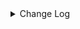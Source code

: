 <details><summary> Change Log </summary>

| Change | Commit | Version |
| --- | --- | --- |
|[Improve][Connector-V2] RocketMQ Source add message tag config (#8825)|https://github.com/apache/seatunnel/commit/5913e8c35f|2.3.10|
|[Improve][Connector-V2] Add optional flag for rocketmq connector to skip parse errors instead of failing (#8737)|https://github.com/apache/seatunnel/commit/701f17b5d4|2.3.10|
|[Improve][Connector-V2] RocketMQ Sink add message tag config (#7996)|https://github.com/apache/seatunnel/commit/97a1b00e48|2.3.9|
|[Feature][Restapi] Allow metrics information to be associated to logical plan nodes (#7786)|https://github.com/apache/seatunnel/commit/6b7c53d03c|2.3.9|
|[Fix][Connector-V2] Fix some throwable error not be caught (#7657)|https://github.com/apache/seatunnel/commit/e19d73282e|2.3.8|
|[Feature][Kafka] Support multi-table source read  (#5992)|https://github.com/apache/seatunnel/commit/60104602d1|2.3.6|
|[Fix][connector-rocketmq] commit a correct offset to broker &amp; reduce ThreadInterruptedException log (#6668)|https://github.com/apache/seatunnel/commit/b7480e1a89|2.3.6|
|[fix][connector-rocketmq]Fix a NPE problem when checkpoint.interval is set too small(#6624) (#6625)|https://github.com/apache/seatunnel/commit/6e0c81d492|2.3.5|
|[Test][E2E] Add thread leak check for connector (#5773)|https://github.com/apache/seatunnel/commit/1f2f3fc5f0|2.3.4|
|[Fix] [Connector] Rocketmq source startOffset greater than endOffset error (#6287)|https://github.com/apache/seatunnel/commit/cd44b5894e|2.3.4|
|[Improve][Common] Introduce new error define rule (#5793)|https://github.com/apache/seatunnel/commit/9d1b2582b2|2.3.4|
|[Improve] Remove use `SeaTunnelSink::getConsumedType` method and mark it as deprecated (#5755)|https://github.com/apache/seatunnel/commit/8de7408100|2.3.4|
|[Improve][CheckStyle] Remove useless &#x27;SuppressWarnings&#x27; annotation of checkstyle. (#5260)|https://github.com/apache/seatunnel/commit/51c0d709ba|2.3.4|
|[Improve][pom] Formatting pom (#4761)|https://github.com/apache/seatunnel/commit/1d6d3815ec|2.3.2|
|[Hotfix][Connector-V2][RocketMQ] Fix rocketmq spark e2e test cases (#4583)|https://github.com/apache/seatunnel/commit/e711f6ef4c|2.3.2|
|[Feature][Connector-V2] Add rocketmq source and sink (#4007)|https://github.com/apache/seatunnel/commit/e333897552|2.3.2|

</details>
